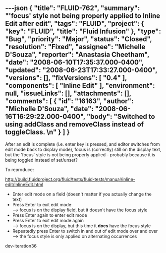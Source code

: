 ---json
{
  "title": "FLUID-762",
  "summary": "'focus' style not being properly applied to Inline Edit after edit",
  "tags": "FLUID",
  "project": {
    "key": "FLUID",
    "title": "Fluid Infusion"
  },
  "type": "Bug",
  "priority": "Major",
  "status": "Closed",
  "resolution": "Fixed",
  "assignee": "Michelle D'Souza",
  "reporter": "Anastasia Cheetham",
  "date": "2008-06-10T17:35:37.000-0400",
  "updated": "2008-06-23T17:33:27.000-0400",
  "versions": [],
  "fixVersions": [
    "0.4"
  ],
  "components": [
    "Inline Edit"
  ],
  "environment": null,
  "issueLinks": [],
  "attachments": [],
  "comments": [
    {
      "id": "16163",
      "author": "Michelle D'Souza",
      "date": "2008-06-16T16:29:22.000-0400",
      "body": "Switched to using addClass and removeClass instead of toggleClass.&#x20;\n"
    }
  ]
}
---
After an edit is complete (i.e. enter key is pressed, and editor switches from edit mode back to display mode), focus is (correctly) still on the display text, but the 'focus' style is not being properly applied - probably because it is being toggled instead of set/unset?

To reproduce:

<http://build.fluidproject.org/fluid/tests/fluid-tests/manual/inline-edit/InlineEdit.html>

* Enter edit mode on a field (doesn't matter if you actually change the text)
* Press Enter to exit edit mode\
  &#x20; \--> focus is on the display field, but it doesn't have the focus style
* Press Enter again to enter edit mode
* Press Enter to exit edit mode again\
  &#x20; \--> focus is on the display, but this time it **does** have the focus style
* Repeatedly press Enter to switch in and out of edit mode over and over\
  &#x20; \--> the focus style is only applied on alternating occurrences

dev-iteration36

        